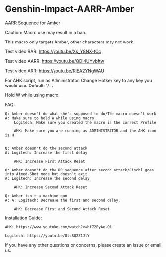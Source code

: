 # Genshin-Impact-AARR-Amber
AARR Sequence for Amber

Caution: Macro use may result in a ban.

This macro only targets Amber, other characters may not work.

Test video RAR: https://youtu.be/Xs_Y8NX-tCc

Test video AARR: https://youtu.be/QDi4UYvbftw

Test video ARR: https://youtu.be/RlEA2YNgWAU

For AHK script, run as Administrator. Change Hotkey key to any key you would use. Default: `/~. 

Hold W while using macro.

FAQ:
	
	Q: Amber doesn't do what she's supposed to do/The macro doesn't work
    A: Make sure to hold W while using macro
		Logitech: Make sure you created the macro in the correct Profile
        
        AHK: Make sure you are running as ADMINISTRATOR and the AHK icon is H
	

    Q: Amber doesn't do the second attack
    A: Logitech: Increase the first delay
        
        AHK: Increase First Attack Reset
		
    Q: Amber doesn't do the RR sequence after second attack/Fischl goes into Aimed-Shot mode but doesn't exit
    A: Logitech: Increase the second delay
        
        AHK: Increase Second Attack Reset
		
	Q: Amber isn't a machine gun
	A: A: Logitech: Decrease the first and second delay.
        
        AHK: Decrease First and Second Attack Reset
  
  Installation Guide:

    AHK: https://www.youtube.com/watch?v=hf72PyAe-Qk
  
    Logitech: https://youtu.be/8tsSQ2Z1JlY
  
If you have any other questions or concerns, please create an issue or email us.
